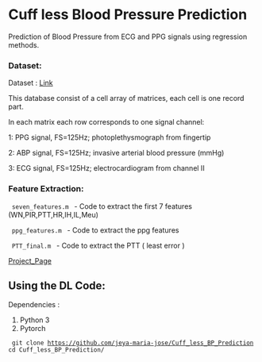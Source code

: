 # Cuff less Blood Pressure Prediction 

Prediction of Blood Pressure from ECG and PPG signals using regression methods. 

### Dataset:

Dataset :  [Link](https://archive.ics.uci.edu/ml/machine-learning-databases/00340/)

This database consist of a cell array of matrices, each cell is one record part. 

In each matrix each row corresponds to one signal channel: 

1: PPG signal, FS=125Hz; photoplethysmograph from fingertip 

2: ABP signal, FS=125Hz; invasive arterial blood pressure (mmHg) 

3: ECG signal, FS=125Hz; electrocardiogram from channel II 

### Feature Extraction:

<code> seven_features.m </code> - Code to extract the first 7 features (WN,PIR,PTT,HR,IH,IL,Meu)

<code> ppg_features.m </code> - Code to extract the ppg features 


<code> PTT_final.m </code> - Code to extract the PTT ( least error )



[Project_Page](https://sites.google.com/view/cufflessbp/home)

## Using the DL Code:

Dependencies :

1. Python 3 
2. Pytorch


<code> git clone https://github.com/jeya-maria-jose/Cuff_less_BP_Prediction 
cd Cuff_less_BP_Prediction/ </code>


